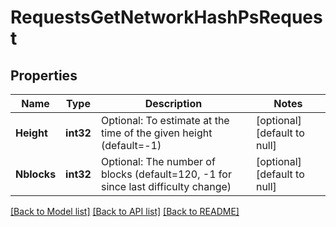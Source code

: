 # RequestsGetNetworkHashPsRequest

## Properties
Name | Type | Description | Notes
------------ | ------------- | ------------- | -------------
**Height** | **int32** | Optional: To estimate at the time of the given height (default&#x3D;-1) | [optional] [default to null]
**Nblocks** | **int32** | Optional: The number of blocks (default&#x3D;120, -1 for since last difficulty change) | [optional] [default to null]

[[Back to Model list]](../README.md#documentation-for-models) [[Back to API list]](../README.md#documentation-for-api-endpoints) [[Back to README]](../README.md)

